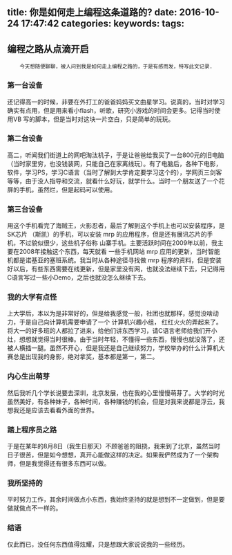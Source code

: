 title: 你是如何走上编程这条道路的?
date: 2016-10-24 17:47:42
categories:
keywords:
tags:
---

## 编程之路从点滴开启


        今天想随便聊聊，被人问到我是如何走上编程之路的，于是有感而发，特写此文记录.


### 第一台设备

还记得高一的时候，非要在外打工的爸爸妈妈买文曲星学习。说真的，当时对学习确实有点用，但是用来看小flash，听歌，研究小游戏的时间会更多。记得当时使用VB 写的脚本，但是当时对这块一片空白，只是简单的玩玩。

### 第二台设备

   高二，听闻我们街道上的网吧淘汰机子，于是让爸爸给我买了一台800元的旧电脑（当时家里穷，也没钱装网，只能自己在家离线玩）。有了电脑后，各种下电影，软件，学习PS，学习C语言（当时了解到大学肯定要学习这个的），学网页三剑客等等，由于没人指导和交流，就看什么好玩，就学什么。当时一个朋友送了一个花屏的手机，虽然烂，但是起码可以使用。

### 第三台设备

用这个手机看完了海贼王，火影忍者，最后了解到这个手机上也可以安装程序，是 SK芯片 （斯凯）的手机，可以安装 mrp 的应用程序，但是还有展讯芯片的手机，不过貌似很少，这些机子俗称 山寨手机。主要活跃时间在2009年以前，我主要在2008年接触这个东西，每天就看 一些手机网站 mrp 应用的更新，当时智能机都是诺基亚的塞班系统。我当时从各种途径寻找做 mrp 程序的资料，但是安装好以后，有些东西需要在线更新，但是家里没有网，也就没法继续下去，只记得用C语言写过一些小Demo，之后也就没怎么继续下去。

### 我的大学有点怪

上大学后，本以为是非常好的，但是给我感觉一般，社团也就那样，感觉没啥动力，于是自己向计算机需要申请了一个 计算机兴趣小组， 红红火火的弄起来了。将大一的好多班的人都拉了进来，给他们讲东西学习，请C语言老师给我们开小灶，想想就觉得当时很棒。由于当时年轻，不懂得一些东西，慢慢也就没落了，还被人横插一腿。虽然不开心，但是我还是自己继续努力，学校举办的什么计算机大赛总是出现我的身影，绝对拿奖，基本都是第一，第二。

### 内心生出萌芽

然后我听几个学长说要去深圳，北京发展，也在我的心里慢慢萌芽了。大学的时光虽然美好，有各种妹子，各种时间，各种赚钱的机会，但是对我来说都是浮云，我想我还是应该去看看外面的世界。

### 踏上程序员之路

于是在某年的8月8日（我生日那天）不顾爸爸的阻挠，我来到了北京，虽然当时日子很苦，但是如今想想，真开心能做这样的决定。如果我俨然成为了一个架构师，但是我觉得还有很多东西可以做。

### 我所坚持的
平时努力工作，其余时间做点小东西，我始终坚持的就是想到不一定做到，但是要做就做点不一样的。

### 结语
仅此而已，没任何东西值得炫耀，只是想跟大家说说我的一些经历。

